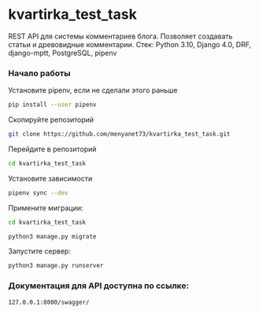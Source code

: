 # kvartirka_test_task
REST API для системы комментариев блога.
Позволяет создавать статьи и древовидные комментарии. 
Стек: Python 3.10, Django 4.0, DRF, django-mptt, PostgreSQL, pipenv
### Начало работы

Установите pipenv, если не сделали этого раньше

```sh
pip install --user pipenv
```

Скопируйте репозиторий

```sh
git clone https://github.com/menyanet73/kvartirka_test_task.git
```

Перейдите в репозиторий

```sh
cd kvartirka_test_task
```

Установите зависимости

```sh
pipenv sync --dev
```

Примените миграции:

```sh
cd kvartirka_test_task
```

```sh
python3 manage.py migrate
```

Запустите сервер:

```sh
python3 manage.py runserver
```

### Документация для API доступна по ссылке:
```sh
127.0.0.1:8000/swagger/
```
